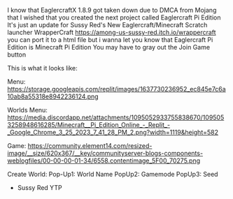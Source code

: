 I know that EaglercraftX 1.8.9 got taken down due to DMCA from Mojang that I wished that you created the next project called Eaglercraft Pi Edition It's just an update for Sussy Red's New Eaglercraft/Minecraft Scratch launcher WrapperCraft https://among-us-sussy-red.itch.io/wrappercraft you can port it to a html file but i wanna let you know that Eaglercraft Pi Edition is Minecraft Pi Edition You may have to gray out the Join Game button

This is what it looks like:

Menu: https://storage.googleapis.com/replit/images/1637730236952_ec845e7c6a10ab8a55318e8942236124.png

Worlds Menu: https://media.discordapp.net/attachments/1095052933755838670/1095053258948616285/Minecraft__Pi_Edition_Online_-_Replit_-_Google_Chrome_3_25_2023_7_41_28_PM_2.png?width=1119&height=582

Game: https://community.element14.com/resized-image/__size/620x367/__key/communityserver-blogs-components-weblogfiles/00-00-00-01-34/6558.contentimage_5F00_70275.png

Create World:
Pop-Up1: World Name 
PopUp2: Gamemode 
PopUp3: Seed
- Sussy Red YTP
